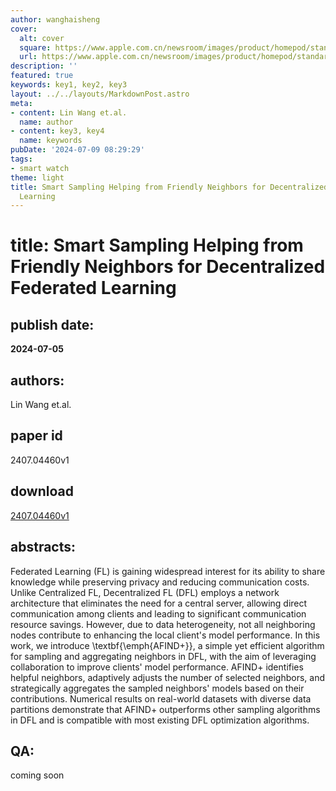 ```yaml
---
author: wanghaisheng
cover:
  alt: cover
  square: https://www.apple.com.cn/newsroom/images/product/homepod/standard/Apple-HomePod-hero-230118_big.jpg.large_2x.jpg
  url: https://www.apple.com.cn/newsroom/images/product/homepod/standard/Apple-HomePod-hero-230118_big.jpg.large_2x.jpg
description: ''
featured: true
keywords: key1, key2, key3
layout: ../../layouts/MarkdownPost.astro
meta:
- content: Lin Wang et.al.
  name: author
- content: key3, key4
  name: keywords
pubDate: '2024-07-09 08:29:29'
tags:
- smart watch
theme: light
title: Smart Sampling Helping from Friendly Neighbors for Decentralized Federated
  Learning
---
```


# title: Smart Sampling Helping from Friendly Neighbors for Decentralized Federated Learning 
## publish date: 
**2024-07-05** 
## authors: 
  Lin Wang et.al. 
## paper id
2407.04460v1
## download
[2407.04460v1](http://arxiv.org/abs/2407.04460v1)
## abstracts:
Federated Learning (FL) is gaining widespread interest for its ability to share knowledge while preserving privacy and reducing communication costs. Unlike Centralized FL, Decentralized FL (DFL) employs a network architecture that eliminates the need for a central server, allowing direct communication among clients and leading to significant communication resource savings. However, due to data heterogeneity, not all neighboring nodes contribute to enhancing the local client's model performance. In this work, we introduce \textbf{\emph{AFIND+}}, a simple yet efficient algorithm for sampling and aggregating neighbors in DFL, with the aim of leveraging collaboration to improve clients' model performance. AFIND+ identifies helpful neighbors, adaptively adjusts the number of selected neighbors, and strategically aggregates the sampled neighbors' models based on their contributions. Numerical results on real-world datasets with diverse data partitions demonstrate that AFIND+ outperforms other sampling algorithms in DFL and is compatible with most existing DFL optimization algorithms.
## QA:
coming soon
